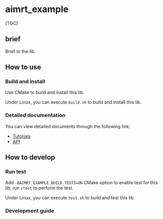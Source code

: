 # aimrt_example

[TOC]

## brief
Brief to the lib.

## How to use

### Build and install
Use CMake to build and install this lib.

Under Linux, you can execute `build.sh` to build and install this lib.

### Detailed documentation
You can view detailed documents through the following link:
- [Tutorials](./document/Tutorials.md)
- [API](./document/API.md)

## How to develop

### Run test
Add `-DAIMRT_EXAMPLE_BUILD_TESTS=ON` CMake option to enable test for this lib, run `ctest` to perform the test.

Under Linux, you can execute `test.sh` to build and test this lib.

### Development guide
